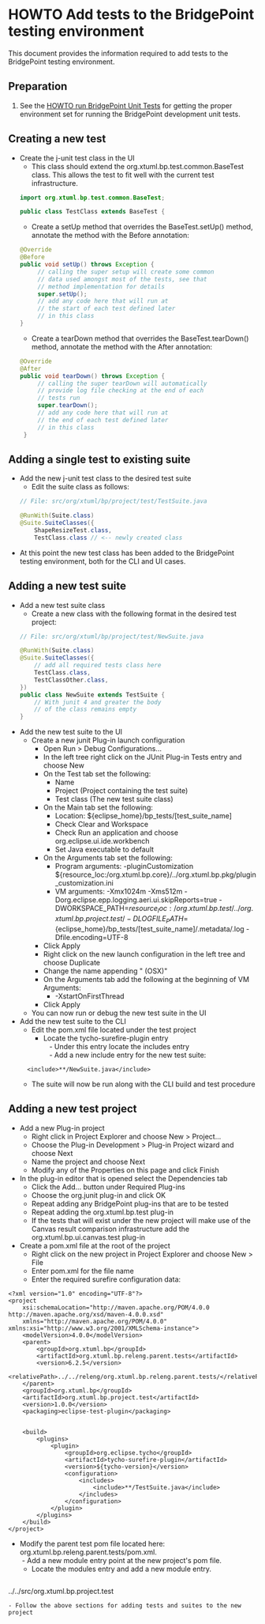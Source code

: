 # HOWTO Add tests to the BridgePoint testing environment
This document provides the information required to add tests to the BridgePoint testing environment.  

Preparation 
-----------
1) See the [HOWTO run BridgePoint Unit Tests](https://github.com/xtuml/bridgepoint/blob/master/doc-bridgepoint/process/HOWTO-run-bridgepoint-unit-tests.md) for getting the proper environment set for running the BridgePoint development unit tests.  

Creating a new test
-----------  
- Create the j-unit test class in the UI
  - This class should extend the org.xtuml.bp.test.common.BaseTest class.  This allows the test to fit well with the current test infrastructure.
  ```java
  import org.xtuml.bp.test.common.BaseTest;
  
  public class TestClass extends BaseTest {
  ```
  - Create a setUp method that overrides the BaseTest.setUp() method, annotate the method with the Before annotation:
  ```java
  @Override
  @Before
  public void setUp() throws Exception {
       // calling the super setup will create some common
       // data used amongst most of the tests, see that
       // method implementation for details
       super.setUp();
       // add any code here that will run at
       // the start of each test defined later
       // in this class
  }
  ```
  - Create a tearDown method that overrides the BaseTest.tearDown() method, annotate the method with the After annotation:
  ```java
  @Override
  @After
  public void tearDown() throws Exception {
       // calling the super tearDown will automatically
       // provide log file checking at the end of each
       // tests run
       super.tearDown();
       // add any code here that will run at
       // the end of each test defined later
       // in this class
   }
   ```

Adding a single test to existing suite     
-------  
- Add the new j-unit test class to the desired test suite  
  - Edit the suite class as follows:
  ```java
  // File: src/org/xtuml/bp/project/test/TestSuite.java
  
  @RunWith(Suite.class)
  @Suite.SuiteClasses({
	  ShapeResizeTest.class,
	  TestClass.class // <-- newly created class

  ```  
- At this point the new test class has been added to the BridgePoint testing environment, both for the CLI and UI cases.  

Adding a new test suite  
-------  
- Add a new test suite class
  - Create a new class with the following format in the desired test project:
  ```java  
  // File: src/org/xtuml/bp/project/test/NewSuite.java
  
  @RunWith(Suite.class)
  @Suite.SuiteClasses({
      // add all required tests class here
	  TestClass.class,
	  TestClassOther.class,
  })
  public class NewSuite extends TestSuite {
	  // With junit 4 and greater the body
	  // of the class remains empty
  }
  ```  
- Add the new test suite to the UI  
  - Create a new junit Plug-in launch configuration  
    - Open Run > Debug Configurations...  
    - In the left tree right click on the JUnit Plug-in Tests entry and choose New  
    - On the Test tab set the following:  
      - Name
      - Project (Project containing the test suite)  
      - Test class (The new test suite class)  
    - On the Main tab set the following:  
      - Location: ${eclipse_home}/bp_tests/[test_suite_name]  
      - Check Clear and Workspace  
      - Check Run an application and choose org.eclipse.ui.ide.workbench  
      - Set Java executable to default  
    - On the Arguments tab set the following:  
      - Program arguments: -pluginCustomization ${resource_loc:/org.xtuml.bp.core}/../org.xtuml.bp.pkg/plugin_customization.ini  
      - VM arguments: -Xmx1024m -Xms512m -Dorg.eclipse.epp.logging.aeri.ui.skipReports=true -DWORKSPACE_PATH=${resource_loc:/org.xtuml.bp.test}/../org.xtuml.bp.project.test/ -DLOGFILE_PATH=${eclipse_home}/bp_tests/[test_suite_name]/.metadata/.log -Dfile.encoding=UTF-8  
    - Click Apply  
    - Right click on the new launch configuration in the left tree and choose Duplicate  
    - Change the name appending " (OSX)"  
    - On the Arguments tab add the following at the beginning of VM Arguments:  
      - -XstartOnFirstThread  
    - Click Apply
  - You can now run or debug the new test suite in the UI  
- Add the new test suite to the CLI  
  - Edit the pom.xml file located under the test project
    - Locate the tycho-surefire-plugin entry  
    - Under this entry locate the includes entry  
    - Add a new include entry for the new test suite:  
  ```
    <include>**/NewSuite.java</include> 
  ```  
  - The suite will now be run along with the CLI build and test procedure  
  
Adding a new test project  
-------  
- Add a new Plug-in project  
  - Right click in Project Explorer and choose New > Project...  
  - Choose the Plug-in Development > Plug-in Project wizard and choose Next  
  - Name the project and choose Next  
  - Modify any of the Properties on this page and click Finish  
- In the plug-in editor that is opened select the Dependencies tab  
  - Click the Add... button under Required Plug-ins  
  - Choose the org.junit plug-in and click OK  
  - Repeat adding any BridgePoint plug-ins that are to be tested  
  - Repeat adding the org.xtuml.bp.test plug-in  
  - If the tests that will exist under the new project will make use of the Canvas result comparison infrastructure add the org.xtuml.bp.ui.canvas.test plug-in  
- Create a pom.xml file at the root of the project  
  - Right click on the new project in Project Explorer and choose New > File  
  - Enter pom.xml for the file name  
  - Enter the required surefire configuration data: 
```
<?xml version="1.0" encoding="UTF-8"?>
<project
	xsi:schemaLocation="http://maven.apache.org/POM/4.0.0 http://maven.apache.org/xsd/maven-4.0.0.xsd"
	xmlns="http://maven.apache.org/POM/4.0.0" xmlns:xsi="http://www.w3.org/2001/XMLSchema-instance">
	<modelVersion>4.0.0</modelVersion>
	<parent>
		<groupId>org.xtuml.bp</groupId>
		<artifactId>org.xtuml.bp.releng.parent.tests</artifactId>
		<version>6.2.5</version>
		<relativePath>../../releng/org.xtuml.bp.releng.parent.tests/</relativePath>
	</parent>
	<groupId>org.xtuml.bp</groupId>
	<artifactId>org.xtuml.bp.project.test</artifactId>
	<version>1.0.0</version>
	<packaging>eclipse-test-plugin</packaging>


	<build>
		<plugins>			
			<plugin>
				<groupId>org.eclipse.tycho</groupId>
				<artifactId>tycho-surefire-plugin</artifactId>
				<version>${tycho-version}</version>
				<configuration>
					<includes>
						<include>**/TestSuite.java</include>
					</includes>
				</configuration>
			</plugin>
		</plugins>
	</build>
</project>
   ```  
- Modify the parent test pom file located here: org.xtuml.bp.releng.parent.tests/pom.xml.  
  - Add a new module entry point at the new project's pom file.  
  - Locate the modules entry and add a new module entry.  
  ```
<module>../../src/org.xtuml.bp.project.test</module>
  ```  
- Follow the above sections for adding tests and suites to the new project  

